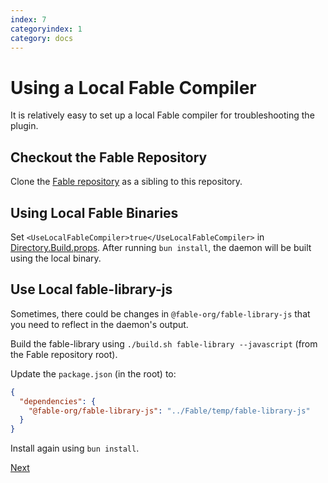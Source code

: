 ```yaml
---
index: 7
categoryindex: 1
category: docs
---
```


# Using a Local Fable Compiler

It is relatively easy to set up a local Fable compiler for troubleshooting the plugin.

## Checkout the Fable Repository

Clone the [Fable repository](https://github.com/fable-compiler/Fable) as a sibling to this repository.

## Using Local Fable Binaries

Set `<UseLocalFableCompiler>true</UseLocalFableCompiler>` in [Directory.Build.props](https://github.com/nojaf/vite-plugin-fable/blob/main/Directory.Build.props). After running `bun install`, the daemon will be built using the local binary.

## Use Local fable-library-js

Sometimes, there could be changes in `@fable-org/fable-library-js` that you need to reflect in the daemon's output.

Build the fable-library using `./build.sh fable-library --javascript` (from the Fable repository root).

Update the `package.json` (in the root) to:

```json
{
  "dependencies": {
    "@fable-org/fable-library-js": "../Fable/temp/fable-library-js"
  }
}
```

Install again using `bun install`.

[Next]({{fsdocs-next-page-link}})

